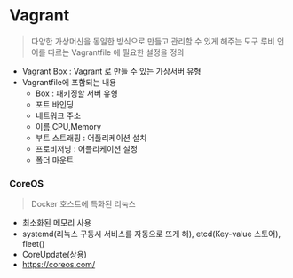 # Vagrant

> 다양한 가상머신을 동일한 방식으로 만들고 관리할 수 있게 해주는 도구
> 루비 언어를 따르는 Vagrantfile 에 필요한 설정을 정의

- Vagrant Box : Vagrant 로 만들 수 있는 가상서버 유형
- Vagrantfile에 포함되는 내용
    - Box : 패키징할 서버 유형
    - 포트 바인딩 
    - 네트워크 주소
    - 이름,CPU,Memory
    - 부트 스트래핑 : 어플리케이션 설치
    - 프로비저닝 : 어플리케이션 설정
    - 폴더 마운트 
    
    
### CoreOS

> Docker 호스트에 특화된 리눅스

- 최소화된 메모리 사용
- systemd(리눅스 구동시 서비스를 자동으로 뜨게 해), etcd(Key-value 스토어), fleet()
- CoreUpdate(상용)
- https://coreos.com/

